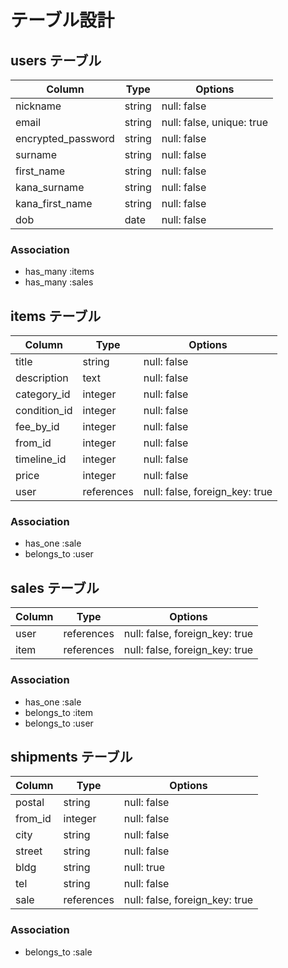 # テーブル設計

## users テーブル

| Column             | Type    | Options                   |
| ------------------ | ------- | ------------------------- |
| nickname           | string  | null: false               |
| email              | string  | null: false, unique: true |
| encrypted_password | string  | null: false               |
| surname            | string  | null: false               |
| first_name         | string  | null: false               |
| kana_surname       | string  | null: false               |
| kana_first_name    | string  | null: false               |
| dob                | date    | null: false               |


### Association

- has_many :items
- has_many :sales

##  items テーブル

| Column       | Type       | Options                         |
| ------------ | ---------- | ------------------------------- |
| title        | string     | null: false                     |
| description  | text       | null: false                     |
| category_id  | integer    | null: false                     |
| condition_id | integer    | null: false                     |
| fee_by_id    | integer    | null: false                     |
| from_id      | integer    | null: false                     |
| timeline_id  | integer    | null: false                     |
| price        | integer    | null: false                     |
| user         | references | null: false, foreign_key: true  |


### Association

- has_one :sale
- belongs_to :user

## sales テーブル

| Column       | Type       | Options                        |
| ------------ | ---------- | ------------------------------ |
| user         | references | null: false, foreign_key: true |
| item         | references | null: false, foreign_key: true |

### Association

- has_one :sale
- belongs_to :item
- belongs_to :user

## shipments テーブル

| Column       | Type       | Options                         |
| ------------ | ---------- | ------------------------------- |
| postal       | string     | null: false                     |
| from_id      | integer    | null: false                     |
| city         | string     | null: false                     |
| street       | string     | null: false                     |
| bldg         | string     | null: true                      |
| tel          | string     | null: false                     |
| sale         | references | null: false, foreign_key: true  |

### Association

- belongs_to :sale